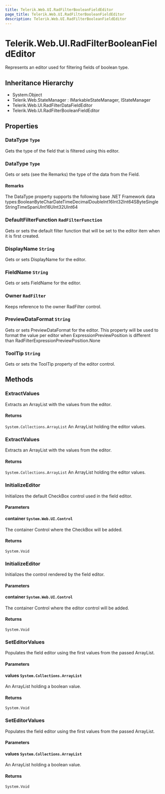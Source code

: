 ```yaml
---
title: Telerik.Web.UI.RadFilterBooleanFieldEditor
page_title: Telerik.Web.UI.RadFilterBooleanFieldEditor
description: Telerik.Web.UI.RadFilterBooleanFieldEditor
---
```


# Telerik.Web.UI.RadFilterBooleanFieldEditor

Represents an editor used for filtering fields of boolean type.

## Inheritance Hierarchy

* System.Object
* Telerik.Web.StateManager : IMarkableStateManager, IStateManager
* Telerik.Web.UI.RadFilterDataFieldEditor
* Telerik.Web.UI.RadFilterBooleanFieldEditor

## Properties

###  DataType `Type`

Gets the type of the field that is filtered using this editor.

###  DataType `Type`

Gets or sets (see the Remarks) the type of the data from the Field.

#### Remarks
The DataType property supports the following base .NET Framework data
                types:BooleanByteCharDateTimeDecimalDoubleInt16Int32Int64SByteSingleStringTimeSpanUInt16UInt32UInt64

###  DefaultFilterFunction `RadFilterFunction`

Gets or sets the default filter function that will be set to the editor item
            when it is first created.

###  DisplayName `String`

Gets or sets DisplayName for the editor.

###  FieldName `String`

Gets or sets FieldName for the editor.

###  Owner `RadFilter`

Keeps reference to the owner RadFilter control.

###  PreviewDataFormat `String`

Gets or sets PreviewDataFormat for the editor. This property will be used
                to format the value per editor when ExpressionPreviewPosition is different than RadFilterExpressionPreviewPosition.None

###  ToolTip `String`

Gets or sets the ToolTip property of the editor control.

## Methods

###  ExtractValues

Extracts an ArrayList with the values from the editor.

#### Returns

`System.Collections.ArrayList` An ArrayList holding the editor values.

###  ExtractValues

Extracts an ArrayList with the values from the editor.

#### Returns

`System.Collections.ArrayList` An ArrayList holding the editor values.

###  InitializeEditor

Initializes the default CheckBox control used in the field editor.

#### Parameters

#### container `System.Web.UI.Control`

The container Control where the CheckBox will be added.

#### Returns

`System.Void` 

###  InitializeEditor

Initializes the control rendered by the field editor.

#### Parameters

#### container `System.Web.UI.Control`

The container Control where the editor control will be added.

#### Returns

`System.Void` 

###  SetEditorValues

Populates the field editor using the first values from the passed ArrayList.

#### Parameters

#### values `System.Collections.ArrayList`

An ArrayList holding a boolean value.

#### Returns

`System.Void` 

###  SetEditorValues

Populates the field editor using the first values from the passed ArrayList.

#### Parameters

#### values `System.Collections.ArrayList`

An ArrayList holding a boolean value.

#### Returns

`System.Void` 

